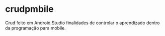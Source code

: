 # crudpmbile
Crud feito em Android Studio finalidades de controlar o aprendizado dentro da programação para mobile.
